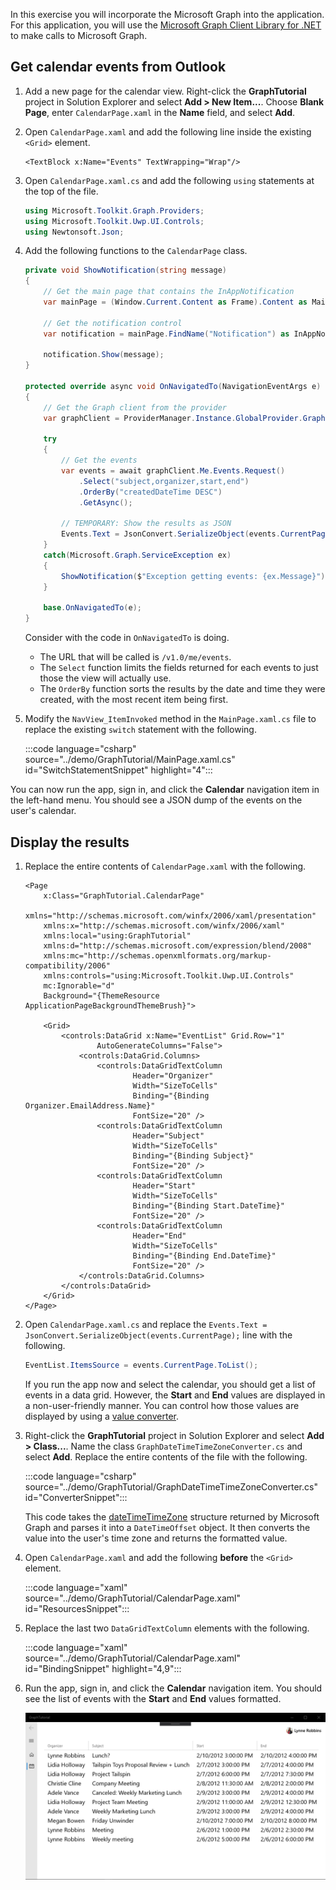 <!-- markdownlint-disable MD002 MD041 -->

In this exercise you will incorporate the Microsoft Graph into the application. For this application, you will use the [Microsoft Graph Client Library for .NET](https://github.com/microsoftgraph/msgraph-sdk-dotnet) to make calls to Microsoft Graph.

## Get calendar events from Outlook

1. Add a new page for the calendar view. Right-click the **GraphTutorial** project in Solution Explorer and select **Add > New Item...**. Choose **Blank Page**, enter `CalendarPage.xaml` in the **Name** field, and select **Add**.

1. Open `CalendarPage.xaml` and add the following line inside the existing `<Grid>` element.

    ```xaml
    <TextBlock x:Name="Events" TextWrapping="Wrap"/>
    ```

1. Open `CalendarPage.xaml.cs` and add the following `using` statements at the top of the file.

    ```csharp
    using Microsoft.Toolkit.Graph.Providers;
    using Microsoft.Toolkit.Uwp.UI.Controls;
    using Newtonsoft.Json;
    ```

1. Add the following functions to the `CalendarPage` class.

    ```csharp
    private void ShowNotification(string message)
    {
        // Get the main page that contains the InAppNotification
        var mainPage = (Window.Current.Content as Frame).Content as MainPage;

        // Get the notification control
        var notification = mainPage.FindName("Notification") as InAppNotification;

        notification.Show(message);
    }

    protected override async void OnNavigatedTo(NavigationEventArgs e)
    {
        // Get the Graph client from the provider
        var graphClient = ProviderManager.Instance.GlobalProvider.Graph;

        try
        {
            // Get the events
            var events = await graphClient.Me.Events.Request()
                .Select("subject,organizer,start,end")
                .OrderBy("createdDateTime DESC")
                .GetAsync();

            // TEMPORARY: Show the results as JSON
            Events.Text = JsonConvert.SerializeObject(events.CurrentPage);
        }
        catch(Microsoft.Graph.ServiceException ex)
        {
            ShowNotification($"Exception getting events: {ex.Message}");
        }

        base.OnNavigatedTo(e);
    }
    ```

    Consider with the code in `OnNavigatedTo` is doing.

    - The URL that will be called is `/v1.0/me/events`.
    - The `Select` function limits the fields returned for each events to just those the view will actually use.
    - The `OrderBy` function sorts the results by the date and time they were created, with the most recent item being first.

1. Modify the `NavView_ItemInvoked` method in the `MainPage.xaml.cs` file to replace the existing `switch` statement with the following.

    :::code language="csharp" source="../demo/GraphTutorial/MainPage.xaml.cs" id="SwitchStatementSnippet" highlight="4":::

You can now run the app, sign in, and click the **Calendar** navigation item in the left-hand menu. You should see a JSON dump of the events on the user's calendar.

## Display the results

1. Replace the entire contents of `CalendarPage.xaml` with the following.

    ```xaml
    <Page
        x:Class="GraphTutorial.CalendarPage"
        xmlns="http://schemas.microsoft.com/winfx/2006/xaml/presentation"
        xmlns:x="http://schemas.microsoft.com/winfx/2006/xaml"
        xmlns:local="using:GraphTutorial"
        xmlns:d="http://schemas.microsoft.com/expression/blend/2008"
        xmlns:mc="http://schemas.openxmlformats.org/markup-compatibility/2006"
        xmlns:controls="using:Microsoft.Toolkit.Uwp.UI.Controls"
        mc:Ignorable="d"
        Background="{ThemeResource ApplicationPageBackgroundThemeBrush}">

        <Grid>
            <controls:DataGrid x:Name="EventList" Grid.Row="1"
                    AutoGenerateColumns="False">
                <controls:DataGrid.Columns>
                    <controls:DataGridTextColumn
                            Header="Organizer"
                            Width="SizeToCells"
                            Binding="{Binding Organizer.EmailAddress.Name}"
                            FontSize="20" />
                    <controls:DataGridTextColumn
                            Header="Subject"
                            Width="SizeToCells"
                            Binding="{Binding Subject}"
                            FontSize="20" />
                    <controls:DataGridTextColumn
                            Header="Start"
                            Width="SizeToCells"
                            Binding="{Binding Start.DateTime}"
                            FontSize="20" />
                    <controls:DataGridTextColumn
                            Header="End"
                            Width="SizeToCells"
                            Binding="{Binding End.DateTime}"
                            FontSize="20" />
                </controls:DataGrid.Columns>
            </controls:DataGrid>
        </Grid>
    </Page>
    ```

1. Open `CalendarPage.xaml.cs` and replace the `Events.Text = JsonConvert.SerializeObject(events.CurrentPage);` line with the following.

    ```csharp
    EventList.ItemsSource = events.CurrentPage.ToList();
    ```

    If you run the app now and select the calendar, you should get a list of events in a data grid. However, the **Start** and **End** values are displayed in a non-user-friendly manner. You can control how those values are displayed by using a [value converter](https://docs.microsoft.com/uwp/api/Windows.UI.Xaml.Data.IValueConverter).

1. Right-click the **GraphTutorial** project in Solution Explorer and select **Add > Class...**. Name the class `GraphDateTimeTimeZoneConverter.cs` and select **Add**. Replace the entire contents of the file with the following.

    :::code language="csharp" source="../demo/GraphTutorial/GraphDateTimeTimeZoneConverter.cs" id="ConverterSnippet":::

    This code takes the [dateTimeTimeZone](/graph/api/resources/datetimetimezone?view=graph-rest-1.0) structure returned by Microsoft Graph and parses it into a `DateTimeOffset` object. It then converts the value into the user's time zone and returns the formatted value.

1. Open `CalendarPage.xaml` and add the following **before** the `<Grid>` element.

    :::code language="xaml" source="../demo/GraphTutorial/CalendarPage.xaml" id="ResourcesSnippet":::

1. Replace the last two `DataGridTextColumn` elements with the following.

    :::code language="xaml" source="../demo/GraphTutorial/CalendarPage.xaml" id="BindingSnippet" highlight="4,9":::

1. Run the app, sign in, and click the **Calendar** navigation item. You should see the list of events with the **Start** and **End** values formatted.

    ![A screenshot of the table of events](./images/add-msgraph-01.png)
